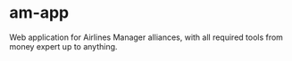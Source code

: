 am-app
======

Web application for Airlines Manager alliances, with all required tools from money expert up to anything.